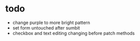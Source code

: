 # todo
- change purple to more bright pattern
- set form untouched after sumbit
- checkbox and text editing changing before patch methods